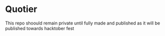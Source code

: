 # Quotier

This repo shoould remain private until fully made and published as it will be published towards hacktober fest
